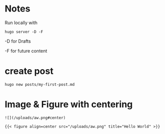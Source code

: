 # Notes

Run locally with 

    hugo server -D -F

-D for Drafts

-F for future content

# create post

    hugo new posts/my-first-post.md

# Image & Figure with centering

    ![](/uploads/aw.png#center)

    {{< figure align=center src="/uploads/aw.png" title="Hello World" >}}
